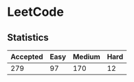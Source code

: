 # LeetCode

## Statistics

| Accepted | Easy | Medium | Hard |
| -------- | ---- | ------ | ---- |
| 279      | 97   | 170    | 12   |
